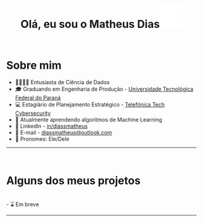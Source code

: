 

<h1 align="center">Olá, eu sou o Matheus Dias<a><img src="https://github.com/Kathryn-Jie/Kathryn-Jie/blob/main/wave.gif" width="60px"/></h1>
<Br>
<h1>Sobre mim</h1>

- 👨🏿‍🔬🔬 Entusiasta de Ciência de Dados  
- 🎓 Graduando em Engenharia de Produção - <a href= "http://portal.utfpr.edu.br/"> Universidade Tecnológica Federal do Paraná </a>
- 💻 Estagiário de Planejamento Estratégico -  <a href="https://tech.telefonica.com/">Telefónica Tech Cybersecurity</a>
- 🌱 Atualmente aprendendo algoritmos de Machine Learning
- 💼 LinkedIn - <a href= "https://www.linkedin.com/in/diassmatheus/"> in/diassmatheus </a>
- 📧 E-mail - diassmatheus@outlook.com
- 💬 Pronomes: Ele/Dele
<hr>
<Br>
<h1>Alguns dos meus projetos </h1>
<Br>
- ⌛ Em breve
<hr>
